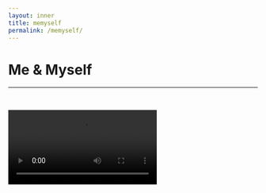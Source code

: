 ```yaml
---
layout: inner
title: memyself
permalink: /memyself/
---
```



# Me & Myself
---

<p>&nbsp;
</p>

<video src="concert-toulouse_final.mp4" controls>
</video>
